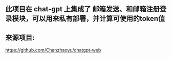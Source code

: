 ## 此项目在 chat-gpt 上集成了 邮箱发送、和邮箱注册登录模块，可以用来私有部署，并计算可使用的token值

## 来源项目:

https://github.com/Chanzhaoyu/chatgpt-web
